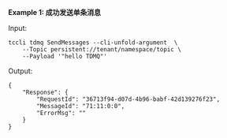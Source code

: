 **Example 1: 成功发送单条消息**



Input: 

```
tccli tdmq SendMessages --cli-unfold-argument  \
    --Topic persistent://tenant/namespace/topic \
    --Payload '"hello TDMQ"'
```

Output: 
```
{
    "Response": {
        "RequestId": "36713f94-d07d-4b96-babf-42d139276f23",
        "MessageId": "71:11:0:0",
        "ErrorMsg": ""
    }
}
```

